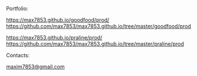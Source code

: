 Portfolio:

https://max7853.github.io/goodfood/prod/
https://github.com/max7853/max7853.github.io/tree/master/goodfood/prod

https://max7853.github.io/praline/prod/
https://github.com/max7853/max7853.github.io/tree/master/praline/prod

Contacts:

maxim7853@gmail.com
